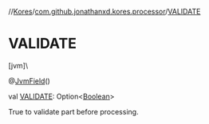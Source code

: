 //[Kores](../../index.md)/[com.github.jonathanxd.kores.processor](index.md)/[VALIDATE](-v-a-l-i-d-a-t-e.md)

# VALIDATE

[jvm]\

@[JvmField](https://kotlinlang.org/api/latest/jvm/stdlib/kotlin.jvm/-jvm-field/index.html)()

val [VALIDATE](-v-a-l-i-d-a-t-e.md): Option<[Boolean](https://kotlinlang.org/api/latest/jvm/stdlib/kotlin/-boolean/index.html)>

True to validate part before processing.
